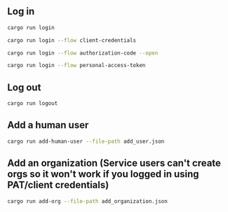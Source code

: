 ## Log in

```sh
cargo run login

cargo run login --flow client-credentials

cargo run login --flow authorization-code --open

cargo run login --flow personal-access-token
```

## Log out

```sh
cargo run logout
```

## Add a human user

```sh
cargo run add-human-user --file-path add_user.json
```

## Add an organization (Service users can't create orgs so it won't work if you logged in using PAT/client credentials)

```sh
cargo run add-org --file-path add_organization.json
```
